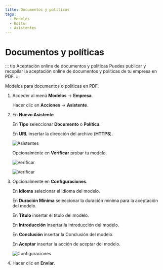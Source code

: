 ```yaml
---
title: Documentos y políticas
tags:
  - Modelos
  - Editor
  - Asistentes
---
```

# Documentos y políticas

::: tip Aceptación online de documentos y políticas
Puedes publicar y recopilar la aceptación online de documentos y políticas de tu empresa en PDF.
:::

Modelos para documentos o políticas en PDF.

1. Acceder al menú **Modelos** -> **Empresa**.

   Hacer clic en **Acciones** -> **Asistente**.

2. En **Nuevo Asistente**.

   En **Tipo** seleccionar **Documento** o **Política**.

   En **URL** insertar la dirección del archivo (**HTTPS**).

   ![Asistentes](https://cdn.phishx.io/phishx-docs/images/phishx_templates_wizard_docs_01.webp)

   Opcionalmente en **Verificar** probar tu modelo.

   ![Verificar](https://cdn.phishx.io/phishx-docs/images/phishx_templates_wizard_docs_02.webp)

   ![Verificar](https://cdn.phishx.io/phishx-docs/images/phishx_templates_wizard_docs_03.webp)

3. Opcionalmente en **Configuraciones**.

   En **Idioma** selecionar el idioma del modelo.

   En **Duración Mínima** seleccionar la duración mínima para la aceptación del modelo.

   En **Título** insertar el título del modelo.

   En **Introducción** insertar la introducción del modelo.

   En **Conclusión** insertar la Conclusión del modelo.

   En **Aceptar** insertar la acción de aceptar del modelo.

   ![Configuraciones](https://cdn.phishx.io/phishx-docs/images/phishx_templates_wizard_docs_04.webp)

4. Hacer clic en **Enviar**.
